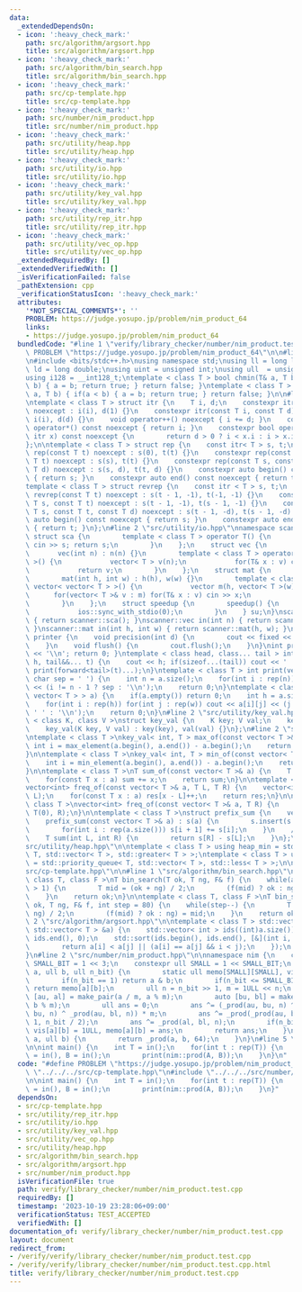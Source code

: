 ```yaml
---
data:
  _extendedDependsOn:
  - icon: ':heavy_check_mark:'
    path: src/algorithm/argsort.hpp
    title: src/algorithm/argsort.hpp
  - icon: ':heavy_check_mark:'
    path: src/algorithm/bin_search.hpp
    title: src/algorithm/bin_search.hpp
  - icon: ':heavy_check_mark:'
    path: src/cp-template.hpp
    title: src/cp-template.hpp
  - icon: ':heavy_check_mark:'
    path: src/number/nim_product.hpp
    title: src/number/nim_product.hpp
  - icon: ':heavy_check_mark:'
    path: src/utility/heap.hpp
    title: src/utility/heap.hpp
  - icon: ':heavy_check_mark:'
    path: src/utility/io.hpp
    title: src/utility/io.hpp
  - icon: ':heavy_check_mark:'
    path: src/utility/key_val.hpp
    title: src/utility/key_val.hpp
  - icon: ':heavy_check_mark:'
    path: src/utility/rep_itr.hpp
    title: src/utility/rep_itr.hpp
  - icon: ':heavy_check_mark:'
    path: src/utility/vec_op.hpp
    title: src/utility/vec_op.hpp
  _extendedRequiredBy: []
  _extendedVerifiedWith: []
  _isVerificationFailed: false
  _pathExtension: cpp
  _verificationStatusIcon: ':heavy_check_mark:'
  attributes:
    '*NOT_SPECIAL_COMMENTS*': ''
    PROBLEM: https://judge.yosupo.jp/problem/nim_product_64
    links:
    - https://judge.yosupo.jp/problem/nim_product_64
  bundledCode: "#line 1 \"verify/library_checker/number/nim_product.test.cpp\"\n#define\
    \ PROBLEM \"https://judge.yosupo.jp/problem/nim_product_64\"\n\n#line 2 \"src/cp-template.hpp\"\
    \n#include <bits/stdc++.h>\nusing namespace std;\nusing ll = long long;\nusing\
    \ ld = long double;\nusing uint = unsigned int;\nusing ull  = unsigned long long;\n\
    using i128 = __int128_t;\ntemplate < class T > bool chmin(T& a, T b) { if(a >\
    \ b) { a = b; return true; } return false; }\ntemplate < class T > bool chmax(T&\
    \ a, T b) { if(a < b) { a = b; return true; } return false; }\n\n#line 2 \"src/utility/rep_itr.hpp\"\
    \ntemplate < class T > struct itr {\n    T i, d;\n    constexpr itr(const T i)\
    \ noexcept : i(i), d(1) {}\n    constexpr itr(const T i, const T d) noexcept :\
    \ i(i), d(d) {}\n    void operator++() noexcept { i += d; }\n    constexpr int\
    \ operator*() const noexcept { return i; }\n    constexpr bool operator!=(const\
    \ itr x) const noexcept {\n        return d > 0 ? i < x.i : i > x.i;\n    }\n\
    };\n\ntemplate < class T > struct rep {\n    const itr< T > s, t;\n    constexpr\
    \ rep(const T t) noexcept : s(0), t(t) {}\n    constexpr rep(const T s, const\
    \ T t) noexcept : s(s), t(t) {}\n    constexpr rep(const T s, const T t, const\
    \ T d) noexcept : s(s, d), t(t, d) {}\n    constexpr auto begin() const noexcept\
    \ { return s; }\n    constexpr auto end() const noexcept { return t; }\n};\n\n\
    template < class T > struct revrep {\n    const itr < T > s, t;\n    constexpr\
    \ revrep(const T t) noexcept : s(t - 1, -1), t(-1, -1) {}\n    constexpr revrep(const\
    \ T s, const T t) noexcept : s(t - 1, -1), t(s - 1, -1) {}\n    constexpr revrep(const\
    \ T s, const T t, const T d) noexcept : s(t - 1, -d), t(s - 1, -d) {}\n    constexpr\
    \ auto begin() const noexcept { return s; }\n    constexpr auto end() const noexcept\
    \ { return t; }\n};\n#line 2 \"src/utility/io.hpp\"\nnamespace scanner {\n   \
    \ struct sca {\n        template < class T > operator T() {\n            T s;\
    \ cin >> s; return s;\n        }\n    };\n    struct vec {\n        int n;\n \
    \       vec(int n) : n(n) {}\n        template < class T > operator vector< T\
    \ >() {\n            vector< T > v(n);\n            for(T& x : v) cin >> x;\n\
    \            return v;\n        }\n    };\n    struct mat {\n        int h,w;\n\
    \        mat(int h, int w) : h(h), w(w) {}\n        template < class T > operator\
    \ vector< vector< T > >() {\n            vector m(h, vector< T >(w));\n      \
    \      for(vector< T >& v : m) for(T& x : v) cin >> x;\n            return m;\n\
    \        }\n    };\n    struct speedup {\n        speedup() {\n            cin.tie(0);\n\
    \            ios::sync_with_stdio(0);\n        }\n    } su;\n}\nscanner::sca in()\
    \ { return scanner::sca(); }\nscanner::vec in(int n) { return scanner::vec(n);\
    \ }\nscanner::mat in(int h, int w) { return scanner::mat(h, w); }\n\nnamespace\
    \ printer {\n    void precision(int d) {\n        cout << fixed << setprecision(d);\n\
    \    }\n    void flush() {\n        cout.flush();\n    }\n}\nint print() { cout\
    \ << '\\n'; return 0; }\ntemplate < class head, class... tail > int print(head&&\
    \ h, tail&&... t) {\n    cout << h; if(sizeof...(tail)) cout << ' ';\n    return\
    \ print(forward<tail>(t)...);\n}\ntemplate < class T > int print(vector< T > a,\
    \ char sep = ' ') {\n    int n = a.size();\n    for(int i : rep(n)) cout << a[i]\
    \ << (i != n - 1 ? sep : '\\n');\n    return 0;\n}\ntemplate < class T > int print(vector<\
    \ vector< T > > a) {\n    if(a.empty()) return 0;\n    int h = a.size(), w = a[0].size();\n\
    \    for(int i : rep(h)) for(int j : rep(w)) cout << a[i][j] << (j != w - 1 ?\
    \ ' ' : '\\n');\n    return 0;\n}\n#line 2 \"src/utility/key_val.hpp\"\ntemplate\
    \ < class K, class V >\nstruct key_val {\n    K key; V val;\n    key_val() {}\n\
    \    key_val(K key, V val) : key(key), val(val) {}\n};\n#line 2 \"src/utility/vec_op.hpp\"\
    \ntemplate < class T >\nkey_val< int, T > max_of(const vector< T >& a) {\n   \
    \ int i = max_element(a.begin(), a.end()) - a.begin();\n    return {i, a[i]};\n\
    }\n\ntemplate < class T >\nkey_val< int, T > min_of(const vector< T >& a) {\n\
    \    int i = min_element(a.begin(), a.end()) - a.begin();\n    return {i, a[i]};\n\
    }\n\ntemplate < class T >\nT sum_of(const vector< T >& a) {\n    T sum = 0;\n\
    \    for(const T x : a) sum += x;\n    return sum;\n}\n\ntemplate < class T >\n\
    vector<int> freq_of(const vector< T >& a, T L, T R) {\n    vector<int> res(R -\
    \ L);\n    for(const T x : a) res[x - L]++;\n    return res;\n}\n\ntemplate <\
    \ class T >\nvector<int> freq_of(const vector< T >& a, T R) {\n    return freq_of(a,\
    \ T(0), R);\n}\n\ntemplate < class T >\nstruct prefix_sum {\n    vector< T > s;\n\
    \    prefix_sum(const vector< T >& a) : s(a) {\n        s.insert(s.begin(), T(0));\n\
    \        for(int i : rep(a.size())) s[i + 1] += s[i];\n    }\n    // [L, R)\n\
    \    T sum(int L, int R) {\n        return s[R] - s[L];\n    }\n};\n#line 3 \"\
    src/utility/heap.hpp\"\n\ntemplate < class T > using heap_min = std::priority_queue<\
    \ T, std::vector< T >, std::greater< T > >;\ntemplate < class T > using heap_max\
    \ = std::priority_queue< T, std::vector< T >, std::less< T > >;\n\n#line 17 \"\
    src/cp-template.hpp\"\n\n#line 1 \"src/algorithm/bin_search.hpp\"\ntemplate <\
    \ class T, class F >\nT bin_search(T ok, T ng, F& f) {\n    while(abs(ok - ng)\
    \ > 1) {\n        T mid = (ok + ng) / 2;\n        (f(mid) ? ok : ng) = mid;\n\
    \    }\n    return ok;\n}\n\ntemplate < class T, class F >\nT bin_search_real(T\
    \ ok, T ng, F& f, int step = 80) {\n    while(step--) {\n        T mid = (ok +\
    \ ng) / 2;\n        (f(mid) ? ok : ng) = mid;\n    }\n    return ok;\n}\n#line\
    \ 2 \"src/algorithm/argsort.hpp\"\n\ntemplate < class T > std::vector< int > argsort(const\
    \ std::vector< T > &a) {\n    std::vector< int > ids((int)a.size());\n    std::iota(ids.begin(),\
    \ ids.end(), 0);\n    std::sort(ids.begin(), ids.end(), [&](int i, int j) {\n\
    \        return a[i] < a[j] || (a[i] == a[j] && i < j);\n    });\n    return ids;\n\
    }\n#line 2 \"src/number/nim_product.hpp\"\n\nnamespace nim {\n    constexpr ull\
    \ SMALL_BIT = 1 << 3;\n    constexpr ull SMALL = 1 << SMALL_BIT;\n    ull _prod(ull\
    \ a, ull b, ull n_bit) {\n        static ull memo[SMALL][SMALL], vis[SMALL][SMALL];\n\
    \        if(n_bit == 1) return a & b;\n        if(n_bit <= SMALL_BIT and vis[a][b])\
    \ return memo[a][b];\n        ull n = n_bit >> 1, m = 1ULL << n;\n        auto\
    \ [au, al] = make_pair(a / m, a % m);\n        auto [bu, bl] = make_pair(b / m,\
    \ b % m);\n        ull ans = 0;\n        ans ^= (_prod(au, bu, n) ^ _prod(al,\
    \ bu, n) ^ _prod(au, bl, n)) * m;\n        ans ^= _prod(_prod(au, bu, n), m >>\
    \ 1, n_bit / 2);\n        ans ^= _prod(al, bl, n);\n        if(n_bit <= SMALL_BIT)\
    \ vis[a][b] = 1ULL, memo[a][b] = ans;\n        return ans;\n    }\n\n    ull prod(ull\
    \ a, ull b) {\n        return _prod(a, b, 64);\n    }\n}\n#line 5 \"verify/library_checker/number/nim_product.test.cpp\"\
    \n\nint main() {\n    int T = in();\n    for(int t : rep(T)) {\n        ull A\
    \ = in(), B = in();\n        print(nim::prod(A, B));\n    }\n}\n"
  code: "#define PROBLEM \"https://judge.yosupo.jp/problem/nim_product_64\"\n\n#include\
    \ \"../../../src/cp-template.hpp\"\n#include \"../../../src/number/nim_product.hpp\"\
    \n\nint main() {\n    int T = in();\n    for(int t : rep(T)) {\n        ull A\
    \ = in(), B = in();\n        print(nim::prod(A, B));\n    }\n}"
  dependsOn:
  - src/cp-template.hpp
  - src/utility/rep_itr.hpp
  - src/utility/io.hpp
  - src/utility/key_val.hpp
  - src/utility/vec_op.hpp
  - src/utility/heap.hpp
  - src/algorithm/bin_search.hpp
  - src/algorithm/argsort.hpp
  - src/number/nim_product.hpp
  isVerificationFile: true
  path: verify/library_checker/number/nim_product.test.cpp
  requiredBy: []
  timestamp: '2023-10-19 23:28:06+09:00'
  verificationStatus: TEST_ACCEPTED
  verifiedWith: []
documentation_of: verify/library_checker/number/nim_product.test.cpp
layout: document
redirect_from:
- /verify/verify/library_checker/number/nim_product.test.cpp
- /verify/verify/library_checker/number/nim_product.test.cpp.html
title: verify/library_checker/number/nim_product.test.cpp
---
```

